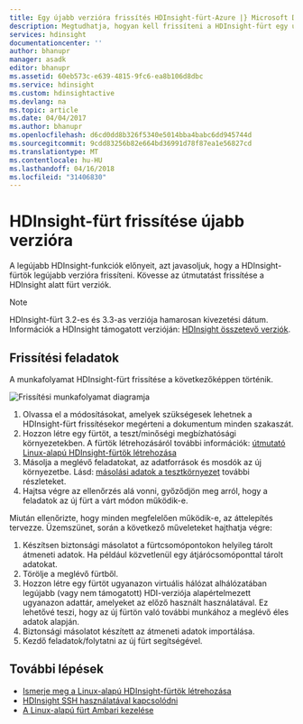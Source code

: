 ```yaml
---
title: Egy újabb verzióra frissítés HDInsight-fürt-Azure |} Microsoft Docs
description: Megtudhatja, hogyan kell frissíteni a HDInsight-fürt egy újabb verzióra.
services: hdinsight
documentationcenter: ''
author: bhanupr
manager: asadk
editor: bhanupr
ms.assetid: 60eb573c-e639-4815-9fc6-ea8b106d8dbc
ms.service: hdinsight
ms.custom: hdinsightactive
ms.devlang: na
ms.topic: article
ms.date: 04/04/2017
ms.author: bhanupr
ms.openlocfilehash: d6cd0dd8b326f5340e5014bba4babc6dd945744d
ms.sourcegitcommit: 9cdd83256b82e664bd36991d78f87ea1e56827cd
ms.translationtype: MT
ms.contentlocale: hu-HU
ms.lasthandoff: 04/16/2018
ms.locfileid: "31406830"
---
```

# <a name="upgrade-hdinsight-cluster-to-a-newer-version"></a>HDInsight-fürt frissítése újabb verzióra
A legújabb HDInsight-funkciók előnyeit, azt javasoljuk, hogy a HDInsight-fürtök legújabb verzióra frissíteni. Kövesse az útmutatást frissítése a HDInsight alatt fürt verziók.

> [!NOTE]
> HDInsight-fürt 3.2-es és 3.3-as verziója hamarosan kivezetési dátum. Információk a HDInsight támogatott verzióján: [HDInsight összetevő verziók](hdinsight-component-versioning.md#supported-hdinsight-versions).
>
>

## <a name="upgrade-tasks"></a>Frissítési feladatok
A munkafolyamat HDInsight-fürt frissítése a következőképpen történik.

![Frissítési munkafolyamat diagramja](./media/hdinsight-upgrade-cluster/upgrade-workflow.png)

1. Olvassa el a módosításokat, amelyek szükségesek lehetnek a HDInsight-fürt frissítésekor megérteni a dokumentum minden szakaszát.
2. Hozzon létre egy fürtöt, a teszt/minőségi megbízhatósági környezetekben. A fürtök létrehozásáról további információk: [útmutató Linux-alapú HDInsight-fürtök létrehozása](hdinsight-hadoop-provision-linux-clusters.md)
3. Másolja a meglévő feladatokat, az adatforrások és mosdók az új környezetbe. Lásd: [másolási adatok a tesztkörnyezet](hdinsight-migrate-from-windows-to-linux.md#copy-data-to-the-test-environment) további részleteket.
4. Hajtsa végre az ellenőrzés alá vonni, győződjön meg arról, hogy a feladatok az új fürt a várt módon működik-e.


Miután ellenőrizte, hogy minden megfelelően működik-e, az áttelepítés tervezze. Üzemszünet, során a következő műveleteket hajthatja végre:

1.  Készítsen biztonsági másolatot a fürtcsomópontokon helyileg tárolt átmeneti adatok. Ha például közvetlenül egy átjárócsomóponttal tárolt adatokat.
2.  Törölje a meglévő fürtből.
3.  Hozzon létre egy fürtöt ugyanazon virtuális hálózat alhálózatában legújabb (vagy nem támogatott) HDI-verziója alapértelmezett ugyanazon adattár, amelyeket az előző használt használatával. Ez lehetővé teszi, hogy az új fürtön való további munkához a meglévő éles adatok alapján.
4.  Biztonsági másolatot készített az átmeneti adatok importálása.
5.  Kezdő feladatok/folytatni az új fürt segítségével.

## <a name="next-steps"></a>További lépések
* [Ismerje meg a Linux-alapú HDInsight-fürtök létrehozása](hdinsight-hadoop-provision-linux-clusters.md)
* [HDInsight SSH használatával kapcsolódni](hdinsight-hadoop-linux-use-ssh-unix.md)
* [A Linux-alapú fürt Ambari kezelése](hdinsight-hadoop-manage-ambari.md)

